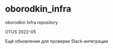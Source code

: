 # oborodkin_infra
oborodkin Infra repository

OTUS 2022-05

Ещё обновление для проверки Slack-интеграции
